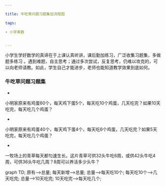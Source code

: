 ```yaml
---

title: 牛吃草问题习题集加流程图

tags:

- 小学奥数


---
```



> 
小学生学好数学的真谛在于上课认真听讲，课后勤加练习，广泛收集习题集，多做题多练习
。遇到难题，自主思考；通过多次尝试，反复思考，仍难以攻克的，可以向老师请教。如此，学生自己才能进步，老师也能知道教学效果到底如何。

### 牛吃草问题习题集
- 
小明家原来有鸡蛋60个，每天鸡下蛋5个，每天吃10个鸡蛋，几天吃完？如果10天吃完，每天吃几个鸡蛋？

- 
小明家原来有鸡蛋40个，每天鸡下蛋4个，每天吃6个鸡蛋，几天吃完？如果5天吃完，每天吃几个鸡蛋？

- 
一牧场上的青草每天都匀速生长。这片青草可供32头牛吃6周，或供42头牛吃4周，可供36头牛吃几周？8周可以养活多少头牛？


<div class="mermaid">
graph TD;
    原有-->总量;
    每天新增-->总量;
    总量-->每天吃10个;
    每天吃10个-->几天吃完;
    总量-->10天吃完;
    10天吃完-->每天吃几个;

</div>


